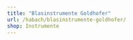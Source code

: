 ```yaml
---
title: "Blasinstrumente Goldhofer"
url: /habach/blasinstrumente-goldhofer/
shop: Instrumente
---
```


